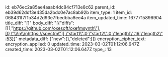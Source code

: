id: eb76ec2a85ae4aaab4dc84cf713e8c62
parent_id: eb39d62ddf3e435da2bdc0e7ac8ab92b
item_type: 1
item_id: 068431f7f1b34d2d93e7fbedbba8ee4a
item_updated_time: 1677715896904
title_diff: "[]"
body_diff: "[{\"diffs\":[[1,\"https://github.com/oxesoft/oxefmsynth\"],[0,\"\\\n\\\nhttps://spectm\"]],\"start1\":0,\"start2\":0,\"length1\":16,\"length2\":53}]"
metadata_diff: {"new":{},"deleted":[]}
encryption_cipher_text: 
encryption_applied: 0
updated_time: 2023-03-02T01:12:06.647Z
created_time: 2023-03-02T01:12:06.647Z
type_: 13